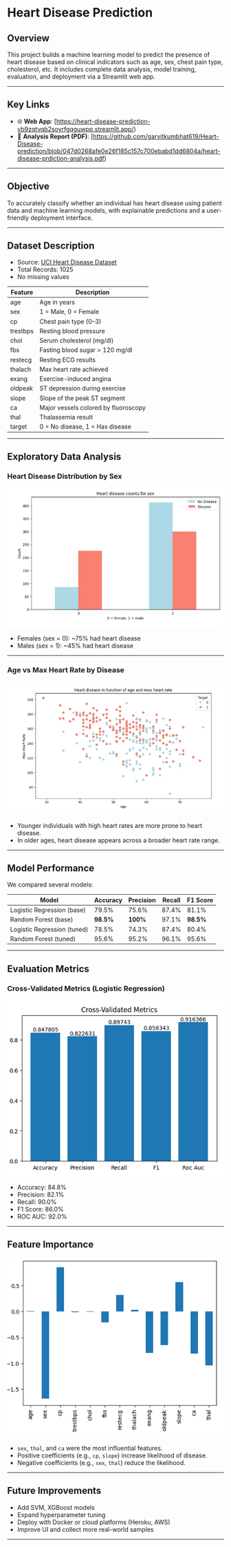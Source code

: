 #  Heart Disease Prediction 

## Overview

This project builds a machine learning model to predict the presence of heart disease based on clinical indicators such as age, sex, chest pain type, cholesterol, etc. It includes complete data analysis, model training, evaluation, and deployment via a Streamlit web app.

---

##  Key Links

- 🌐 **Web App**: [https://heart-disease-prediction-vb9zqtvqb2soyrfgqguwpp.streamlit.app/)
- 📑 **Analysis Report (PDF)**: [https://github.com/garvitkumbhat619/Heart-Disease-prediction/blob/047d0268afe0e26f185c157c700ebabd1dd6804a/heart-disease-prdiction-analysis.pdf)

---

## Objective

To accurately classify whether an individual has heart disease using patient data and machine learning models, with explainable predictions and a user-friendly deployment interface.

---

## Dataset Description

- Source: [UCI Heart Disease Dataset](https://archive.ics.uci.edu/ml/datasets/heart+Disease)
- Total Records: 1025
- No missing values

| Feature     | Description                                  |
|-------------|----------------------------------------------|
| age         | Age in years                                 |
| sex         | 1 = Male, 0 = Female                         |
| cp          | Chest pain type (0–3)                        |
| trestbps    | Resting blood pressure                       |
| chol        | Serum cholesterol (mg/dl)                    |
| fbs         | Fasting blood sugar > 120 mg/dl              |
| restecg     | Resting ECG results                          |
| thalach     | Max heart rate achieved                      |
| exang       | Exercise-induced angina                      |
| oldpeak     | ST depression during exercise                |
| slope       | Slope of the peak ST segment                 |
| ca          | Major vessels colored by fluoroscopy         |
| thal        | Thalassemia result                           |
| target      | 0 = No disease, 1 = Has disease              |

---

##  Exploratory Data Analysis

###  Heart Disease Distribution by Sex

![Sex vs Heart Disease](https://github.com/garvitkumbhat619/Heart-Disease-prediction/blob/e898e9521d6053409540a5ab420ad6e2042d81fe/sex%20vs%20heart_disease_count.png)

- Females (sex = 0): ~75% had heart disease  
- Males (sex = 1): ~45% had heart disease

---

### Age vs Max Heart Rate by Disease

![Age vs Thalach](https://github.com/garvitkumbhat619/Heart-Disease-prediction/blob/e898e9521d6053409540a5ab420ad6e2042d81fe/age%20vs%20max_heart_rate.png)

- Younger individuals with high heart rates are more prone to heart disease.
- In older ages, heart disease appears across a broader heart rate range.

---

##  Model Performance

We compared several models:

| Model                         | Accuracy | Precision | Recall | F1 Score |
|------------------------------|----------|-----------|--------|----------|
| Logistic Regression (base)   | 79.5%    | 75.6%     | 87.4%  | 81.1%    |
| Random Forest (base)         | **98.5%**| **100%**  | 97.1%  | **98.5%**|
| Logistic Regression (tuned)  | 78.5%    | 74.3%     | 87.4%  | 80.4%    |
| Random Forest (tuned)        | 95.6%    | 95.2%     | 96.1%  | 95.6%    |

---

## Evaluation Metrics

### Cross-Validated Metrics (Logistic Regression)

![Cross-Validation Metrics](https://github.com/garvitkumbhat619/Heart-Disease-prediction/blob/e898e9521d6053409540a5ab420ad6e2042d81fe/Cross-Validated%20Metrics.png)

- Accuracy: 84.8%
- Precision: 82.1%
- Recall: 90.0%
- F1 Score: 86.0%
- ROC AUC: 92.0%

---

##  Feature Importance

![Feature Importance](https://github.com/garvitkumbhat619/Heart-Disease-prediction/blob/e898e9521d6053409540a5ab420ad6e2042d81fe/feature_imp.png)

- `sex`, `thal`, and `ca` were the most influential features.
- Positive coefficients (e.g., `cp`, `slope`) increase likelihood of disease.
- Negative coefficients (e.g., `sex`, `thal`) reduce the likelihood.

---
## Future Improvements

- Add SVM, XGBoost models
- Expand hyperparameter tuning
- Deploy with Docker or cloud platforms (Heroku, AWS)
- Improve UI and collect more real-world samples

---


